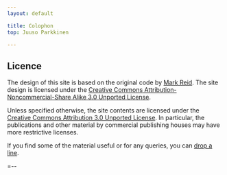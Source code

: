 ```yaml
---
layout: default

title: Colophon
top: Juuso Parkkinen

---
```


Licence
-------

The design of this site is based on the original code by [Mark
Reid](http://mark.reid.name). The site design is licensed under the <a
rel="license"
href="http://creativecommons.org/licenses/by-nc-sa/3.0/">Creative
Commons Attribution-Noncommercial-Share Alike 3.0 Unported
License</a>. 

Unless specified otherwise, the site contents are licensed under the
<a rel="license"
href="http://creativecommons.org/licenses/by/3.0/">Creative Commons
Attribution 3.0 Unported License</a>. In particular, the publications
and other material by commercial publishing houses may have more
restrictive licenses.

If you find some of the material useful or for any queries, you can [drop
a line](mailto:juuso.parkkinen@gmail.com).

=--